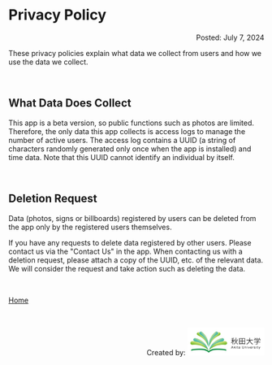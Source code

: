 # Privacy Policy

<p style= 'text-align: right;'>
  Posted: July 7, 2024
</p>

These privacy policies explain what data we collect from users and how we use the data we collect.

<br>

## What Data Does Collect
This app is a beta version, so public functions such as photos are limited. Therefore, the only data this app collects is access logs to manage the number of active users. The access log contains a UUID (a string of characters randomly generated only once when the app is installed) and time data. Note that this UUID cannot identify an individual by itself.

<br>

## Deletion Request
Data (photos, signs or billboards) registered by users can be deleted from the app only by the registered users themselves.    

If you have any requests to delete data registered by other users. Please contact us via the "Contact Us" in the app. When contacting us with a deletion request, please attach a copy of the UUID, etc. of the relevant data. We will consider the request and take action such as deleting the data.

<br>

<p>
  <a href="https://artimewalk.github.io/site">Home</a>
</p>

<br>

<p style= 'text-align: right;'>
  Created by: <a href="https://top.ie.akita-u.ac.jp/lab/" target="_blank>Arikawa Laboratory</a>
</p>

<p style= 'text-align: right;'>
  Contact: ar-time-walk@si.akita-u.info
</p>

<br>

<p style= 'text-align: right;'>
  <a href="https://www.akita-u.ac.jp/honbu/" target="_blank"><img src="images/au_logo.jpg" width= "30%" ></a>
</p>
